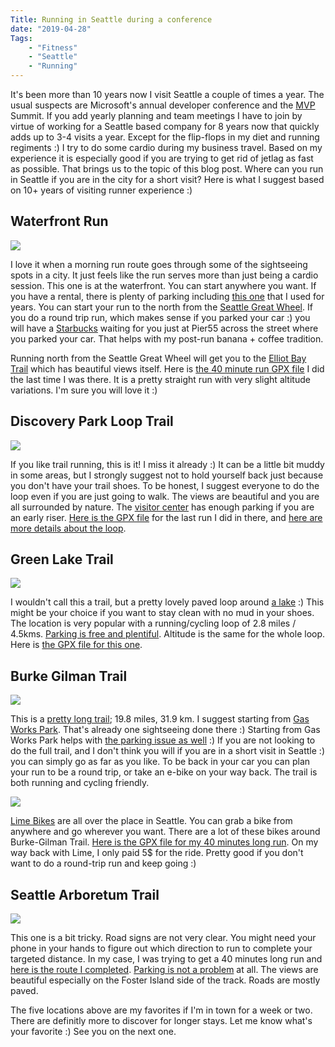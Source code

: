 ```yaml
---
Title: Running in Seattle during a conference
date: "2019-04-28" 
Tags: 
    - "Fitness"
    - "Seattle"
    - "Running"
---
```


It's been more than 10 years now I visit Seattle a couple of times a year. The usual suspects are Microsoft's annual developer conference and the [MVP](https://mvp.microsoft.com/) Summit. If you add yearly planning and team meetings I have to join by virtue of working for a Seattle based company for 8 years now that quickly adds up to 3-4 visits a year. Except for the flip-flops in my diet and running regiments :) I try to do some cardio during my business travel. Based on my experience it is especially good if you are trying to get rid of jetlag as fast as possible. That brings us to the topic of this blog post. Where can you run in Seattle if you are in the city for a short visit? Here is what I suggest based on 10+ years of visiting runner experience :)

## Waterfront Run

![](/media/2019/2019-03-16-08.18.33-1024x768.jpg)   

I love it when a morning run route goes through some of the sightseeing spots in a city. It just feels like the run serves more than just being a cardio session. This one is at the waterfront. You can start anywhere you want. If you have a rental, there is plenty of parking including [this one](https://goo.gl/maps/rXRi6iD4vVEYrQEw9) that I used for years. You can start your run to the north from the [Seattle Great Wheel](https://goo.gl/maps/1VEj2CfVU9h5XTkv7).  If you do a round trip run, which makes sense if you parked your car :) you will have a [Starbucks](https://goo.gl/maps/iGRt4hHVYVLA7NKy5) waiting for you just at Pier55 across the street where you parked your car. That helps with my post-run banana + coffee tradition.

Running north from the Seattle Great Wheel will get you to the [Elliot Bay Trail](https://www.wta.org/go-hiking/hikes/elliott-bay-trail) which has beautiful views itself. Here is [the 40 minute run GPX file](/media/2019/Daron_Yondem_2019-03-16_07-20-16.gpx) I did the last time I was there. It is a pretty straight run with very slight altitude variations. I'm sure you will love it :)

## Discovery Park Loop Trail

![](/media/2019/2019-03-17-08.29.14-1-1024x768.jpg)

If you like trail running, this is it! I miss it already :) It can be a little bit muddy in some areas, but I strongly suggest not to hold yourself back just because you don't have your trail shoes. To be honest, I suggest everyone to do the loop even if you are just going to walk. The views are beautiful and you are all surrounded by nature. The [visitor center](https://goo.gl/maps/45jZmeGKF87TWxuZ8) has enough parking if you are an early riser. [Here is the GPX file](/media/2019/Daron_Yondem_2019-03-17_07-16-40.gpx) for the last run I did in there, and [here are more details about the loop](https://www.wta.org/go-hiking/hikes/discovery-park-loop-trail).

## Green Lake Trail

![](/media/2019/2019-03-19-07.38.39-1024x768.jpg)

I wouldn't call this a trail, but a pretty lovely paved loop around [a lake](https://www.wta.org/go-hiking/hikes/green-lake-1) :) This might be your choice if you want to stay clean with no mud in your shoes. The location is very popular with a running/cycling loop of 2.8 miles / 4.5kms. [Parking is free and plentiful](https://goo.gl/maps/q6McQuZAxJkqL4F58). Altitude is the same for the whole loop. Here is [the GPX file for this one](/media/2019/Daron_Yondem_2019-03-19_06-55-41.gpx). 

## Burke Gilman Trail

![](/media/2019/20180309_154242-1024x558.jpg)

This is a [pretty long trail](https://www.seattle.gov/parks/find/parks/burke-gilman-trail); 19.8 miles, 31.9 km. I suggest starting from [Gas Works Park](https://goo.gl/maps/EbjKUVP11cwddeb47). That's already one sightseeing done there :) Starting from Gas Works Park helps with [the parking issue as well](https://goo.gl/maps/Qe6wGasRF4qm1m3c6) :) If you are not looking to do the full trail, and I don't think you will if you are in a short visit in Seattle :) you can simply go as far as you like. To be back in your car you can plan your run to be a round trip, or take an e-bike on your way back. The trail is both running and cycling friendly. 

![](/media/2019/2019-03-20-08.09.12-1024x768.jpg)

[Lime Bikes](https://www.li.me/) are all over the place in Seattle. You can grab a bike from anywhere and go wherever you want. There are a lot of these bikes around Burke-Gilman Trail. [Here is the GPX file for my 40 minutes long run](/media/2019/Daron_Yondem_2019-03-20_07-20-53.gpx). On my way back with Lime, I only paid 5$ for the ride. Pretty good if you don't want to do a round-trip run and keep going :)

## Seattle Arboretum Trail

![](/media/2019/2019-03-22-07.32.51-1024x768.jpg)

This one is a bit tricky. Road signs are not very clear. You might need your phone in your hands to figure out which direction to run to complete your targeted distance. In my case, I was trying to get a 40 minutes long run and [here is the route I completed](/media/2019/Daron_Yondem_2019-03-22_06-52-55.gpx). [Parking is not a problem](https://goo.gl/maps/gUkYVGRETeUDjrTc7) at all. The views are beautiful especially on the Foster Island side of the track. Roads are mostly paved. 

The five locations above are my favorites if I'm in town for a week or two. There are definitly more to discover for longer stays. Let me know what's your favorite :) See you on the next one. 